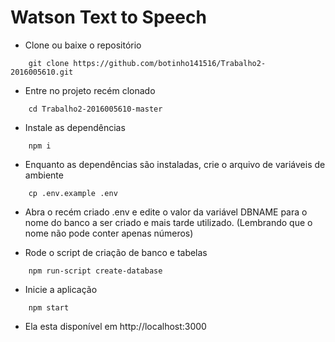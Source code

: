 # Watson Text to Speech


- Clone ou baixe o repositório 
```shell
	git clone https://github.com/botinho141516/Trabalho2-2016005610.git
```

- Entre no projeto recém clonado
```shell
	cd Trabalho2-2016005610-master
```

- Instale as dependências
```shell
	npm i
```

- Enquanto as dependências são instaladas, crie o arquivo de variáveis de ambiente
```shell
	cp .env.example .env
``` 
- Abra o recém criado .env e edite o valor da variável DBNAME para o nome do banco a ser criado e mais tarde utilizado. (Lembrando que o nome não pode conter apenas números)

- Rode o script de criação de banco e tabelas
```shell
	npm run-script create-database
```

- Inicie a aplicação
```shell
	npm start
```

- Ela esta disponível em http://localhost:3000
